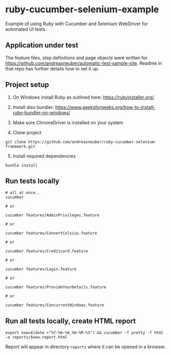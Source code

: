 #  ruby-cucumber-selenium-example
Example of using Ruby with Cucumber and Selenium WebDriver for automated UI tests.

## Application under test
The feature files, step definitions and page objects were written for https://github.com/andreasneuber/automatic-test-sample-site.
Readme in that repo has further details how to set it up.

## Project setup

1. On Windows install Ruby as outlined here: https://rubyinstaller.org/

2. Install also bundler: https://www.geeksforgeeks.org/how-to-install-ruby-bundler-on-windows/

3. Make sure ChromeDriver is installed on your system

4. Clone project

```
git clone https://github.com/andreasneuber/ruby-cucumber-selenium-framework.git
```

5. Install required dependencies

```shell
bundle install
```

## Run tests locally

```shell
# all at once..
cucumber

# or

cucumber features/AdminPrivileges.feature

# or 

cucumber features/ConvertCelsius.feature

# or

cucumber features/Creditcard.feature

# or

cucumber features/Login.feature

# or

cucumber features/ProvideYourDetails.feature

# or

cucumber features/ConcurrentWindows.feature
```

## Run all tests locally, create HTML report
`export now=$(date +"%Y-%m-%d_%H-%M-%S") && cucumber -f pretty -f html -o reports/$now.report.html`

Report will appear in directory `reports` where it can be opened in a browser.
